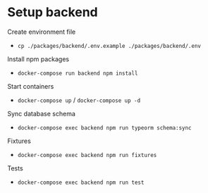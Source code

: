 # Setup backend

Create environment file

- `cp ./packages/backend/.env.example ./packages/backend/.env`

Install npm packages

- `docker-compose run backend npm install`

Start containers

- `docker-compose up` / `docker-compose up -d`

Sync database schema

- `docker-compose exec backend npm run typeorm schema:sync`

Fixtures

- `docker-compose exec backend npm run fixtures`

Tests

- `docker-compose exec backend npm run test`
